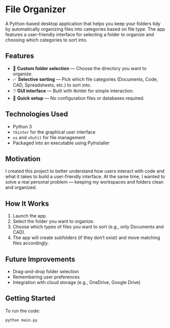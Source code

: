 # File Organizer

A Python-based desktop application that helps you keep your folders tidy by automatically organizing files into categories based on file type. The app features a user-friendly interface for selecting a folder to organize and choosing which categories to sort into.

## Features

- 📁 **Custom folder selection** — Choose the directory you want to organize.
- ✅ **Selective sorting** — Pick which file categories (Documents, Code, CAD, Spreadsheets, etc.) to sort into.
- 🖱️ **GUI interface** — Built with tkinter for simple interaction.
- 🚀 **Quick setup** — No configuration files or databases required.

## Technologies Used

- Python 3
- `tkinter` for the graphical user interface
- `os` and `shutil` for file management
- Packaged into an executable using PyInstaller

## Motivation

I created this project to better understand how users interact with code and what it takes to build a user-friendly interface. At the same time, I wanted to solve a real personal problem — keeping my workspaces and folders clean and organized.

## How It Works

1. Launch the app.
2. Select the folder you want to organize.
3. Choose which types of files you want to sort (e.g., only Documents and CAD).
4. The app will create subfolders (if they don’t exist) and move matching files accordingly.

## Future Improvements

- Drag-and-drop folder selection
- Remembering user preferences
- Integration with cloud storage (e.g., OneDrive, Google Drive)

## Getting Started

To run the code:

```bash
python main.py
